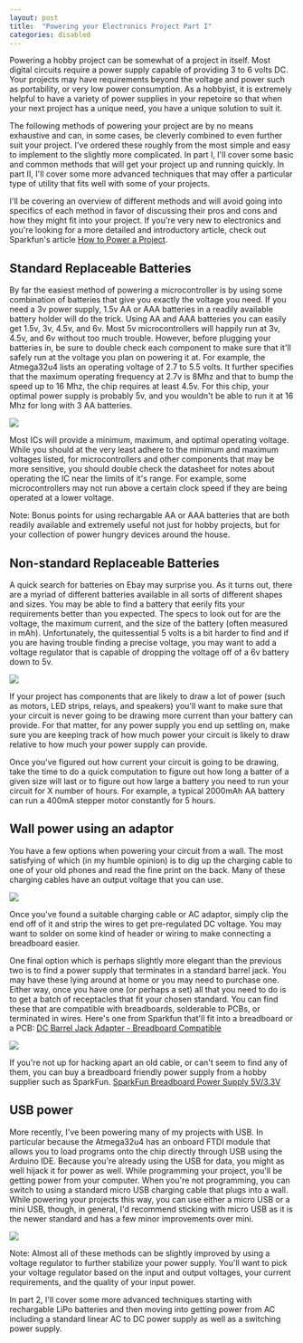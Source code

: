 ```yaml
---
layout: post
title:  "Powering your Electronics Project Part I"
categories: disabled
---
```


Powering a hobby project can be somewhat of a project in itself. Most digital circuits require a power supply capable of providing 3 to 6 volts DC. Your projects may have requirements beyond the voltage and power such as portability, or very low power consumption. As a hobbyist, it is extremely helpful to have a variety of power supplies in your repetoire so that when your next project has a unique need, you have a unique solution to suit it.

<!--more-->

The following methods of powering your project are by no means exhaustive and can, in some cases, be cleverly combined to even further suit your project. I've ordered these roughly from the most simple and easy to implement to the slightly more complicated. In part I, I'll cover some basic and common methods that will get your project up and running quickly. In part II, I'll cover some more advanced techniques that may offer a particular type of utility that fits well with some of your projects.

I'll be covering an overview of different methods and will avoid going into specifics of each method in favor of discussing their pros and cons and how they might fit into your project. If you're very new to electronics and you're looking for a more detailed and introductory article, check out Sparkfun's article <a href="https://learn.sparkfun.com/tutorials/how-to-power-a-project">How to Power a Project</a>.

Standard Replaceable Batteries
------------------------------

By far the easiest method of powering a microcontroller is by using some combination of batteries that give you exactly the voltage you need. If you need a 3v power supply, 1.5v AA or AAA batteries in a readily available battery holder will do the trick. Using AA and AAA batteries you can easily get 1.5v, 3v, 4.5v, and 6v. Most 5v microcontrollers will happily run at 3v, 4.5v, and 6v without too much trouble. However, before plugging your batteries in, be sure to double check each component to make sure that it'll safely run at the voltage you plan on powering it at. For example, the Atmega32u4 lists an operating voltage of 2.7 to 5.5 volts. It further specifies that the maximum operating frequency at 2.7v is 8Mhz and that to bump the speed up to 16 Mhz, the chip requires at least 4.5v. For this chip, your optimal power supply is probably 5v, and you wouldn't be able to run it at 16 Mhz for long with 3 AA batteries.

<img class="showcase" src="/resources/images/blog/batteries.jpg" />

Most ICs will provide a minimum, maximum, and optimal operating voltage. While you should at the very least adhere to the minimum and maximum voltages listed, for microcontrollers and other components that may be more sensitive, you should double check the datasheet for notes about operating the IC near the limits of it's range. For example, some microcontrollers may not run above a certain clock speed if they are being operated at a lower voltage.

<span class="note">Note: Bonus points for using rechargable AA or AAA batteries that are both readily available and extremely useful not just for hobby projects, but for your collection of power hungry devices around the house.</span>

Non-standard Replaceable Batteries
----------------------------------

A quick search for batteries on Ebay may surprise you. As it turns out, there are a myriad of different batteries available in all sorts of different shapes and sizes. You may be able to find a battery that eerily fits your requirements better than you expected. The specs to look out for are the voltage, the maximum current, and the size of the battery (often measured in mAh). Unfortunately, the quitessential 5 volts is a bit harder to find and if you are having trouble finding a precise voltage, you may want to add a voltage regulator that is capable of dropping the voltage off of a 6v battery down to 5v.

<img class="showcase" src="/resources/images/blog/nimh1.jpg" />

If your project has components that are likely to draw a lot of power (such as motors, LED strips, relays, and speakers) you'll want to make sure that your circuit is never going to be drawing more current than your battery can provide. For that matter, for any power supply you end up settling on, make sure you are keeping track of how much power your circuit is likely to draw relative to how much your power supply can provide.

Once you've figured out how current your circuit is going to be drawing, take the time to do a quick computation to figure out how long a batter of a given size will last or to figure out how large a battery you need to run your circuit for X number of hours. For example, a typical 2000mAh AA battery can run a 400mA stepper motor constantly for 5 hours.

Wall power using an adaptor
---------------------------
You have a few options when powering your circuit from a wall. The most satisfying of which (in my humble opinion) is to dig up the charging cable to one of your old phones and read the fine print on the back. Many of these charging cables have an output voltage that you can use.

<img class="showcase" src="/resources/images/blog/psulabel.jpg" />

Once you've found a suitable charging cable or AC adaptor, simply clip the end off of it and strip the wires to get pre-regulated DC voltage. You may want to solder on some kind of header or wiring to make connecting a breadboard easier.

One final option which is perhaps slightly more elegant than the previous two is to find a power supply that terminates in a standard barrel jack. You may have these lying around at home or you may need to purchase one. Either way, once you have one (or perhaps a set) all that you need to do is to get a batch of receptacles that fit your chosen standard. You can find these that are compatible with breadboards, solderable to PCBs, or terminated in wires. Here's one from Sparkfun that'll fit into a breadboard or a PCB: <a href="https://www.sparkfun.com/products/10811">DC Barrel Jack Adapter - Breadboard Compatible</a>

<img class="showcase" src="/resources/images/blog/barrel.jpg" />

If you're not up for hacking apart an old cable, or can't seem to find any of them, you can buy a breadboard friendly power supply from a hobby supplier such as SparkFun. <a href="https://www.sparkfun.com/products/114">SparkFun Breadboard Power Supply 5V/3.3V</a>

USB power
---------
More recently, I've been powering many of my projects with USB. In particular because the Atmega32u4 has an onboard FTDI module that allows you to load programs onto the chip directly through USB using the Arduino IDE. Because you're already using the USB for data, you might as well hijack it for power as well. While programming your project, you'll be getting power from your computer. When you're not programming, you can switch to using a standard micro USB charging cable that plugs into a wall. While powering your projects this way, you can use either a micro USB or a mini USB, though, in general, I'd recommend sticking with micro USB as it is the newer standard and has a few minor improvements over mini.

<img class="showcase" src="/resources/images/blog/miniusb.jpg" />

<span class="note">Note: Almost all of these methods can be slightly improved by using a voltage regulator to further stabilize your power supply. You'll want to pick your voltage regulator based on the input and output voltages, your current requirements, and the quality of your input power.</span>

In part 2, I'll cover some more advanced techniques starting with rechargable LiPo batteries and then moving into getting power from AC including a standard linear AC to DC power supply as well as a switching power supply.

